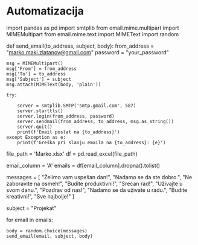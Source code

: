 # Automatizacija

import pandas as pd
import smtplib
from email.mime.multipart import MIMEMultipart
from email.mime.text import MIMEText
import random


def send_email(to_address, subject, body):
    from_address = "marko.maki.zlatanov@gmail.com"
    password = "your_password"  

    
    msg = MIMEMultipart()
    msg['From'] = from_address
    msg['To'] = to_address
    msg['Subject'] = subject
    msg.attach(MIMEText(body, 'plain'))

    try:
        
        server = smtplib.SMTP('smtp.gmail.com', 587)
        server.starttls()
        server.login(from_address, password)
        server.sendmail(from_address, to_address, msg.as_string())
        server.quit()
        print(f'Email poslat na {to_address}')
    except Exception as e:
        print(f'Greška pri slanju emaila na {to_address}: {e}')


file_path = 'Marko.xlsx' 
df = pd.read_excel(file_path)


email_column = 'A'
emails = df[email_column].dropna().tolist()


messages = [
    "Želimo vam uspešan dan!",
    "Nadamo se da ste dobro.",
    "Ne zaboravite na osmeh!",
    "Budite produktivni!",
    "Srećan rad!",
    "Uživajte u svom danu.",
    "Pozdrav od nas!",
    "Nadamo se da uživate u radu.",
    "Budite kreativni!",
    "Sve najbolje!"
]

subject = "Projekat"


for email in emails:
    
    body = random.choice(messages)
    send_email(email, subject, body)

